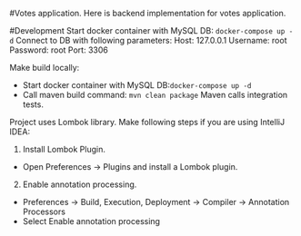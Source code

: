 #Votes application.
Here is backend implementation for votes application.

#Development
Start docker container with MySQL DB:
`docker-compose up -d`
Connect to DB with following parameters:
Host: 127.0.0.1
Username: root
Password: root
Port: 3306

Make build locally:
- Start docker container with MySQL DB:`docker-compose up -d`
- Call maven build command: `mvn clean package`
Maven calls integration tests.

Project uses Lombok library. Make following steps if you are using IntelliJ IDEA:
1. Install Lombok Plugin.
 - Open Preferences -> Plugins and install a Lombok plugin. 
2. Enable annotation processing.
 - Preferences -> Build, Execution, Deployment -> Compiler -> Annotation Processors
 - Select Enable annotation processing   
 